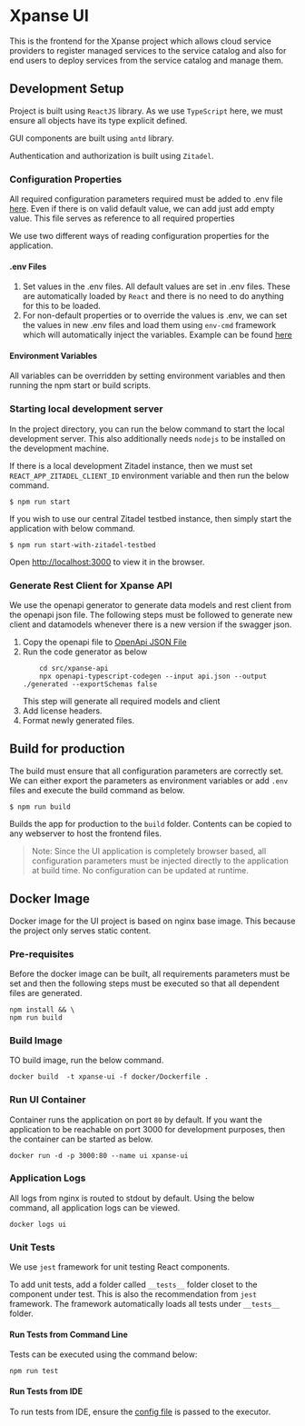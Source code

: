 # Xpanse UI

This is the frontend for the Xpanse project which allows cloud service providers to register managed services to the
service catalog and also for end users to deploy services from the service catalog and manage them.

## Development Setup

Project is built using `ReactJS` library. As we use `TypeScript` here, we must ensure all objects have its type explicit
defined.

GUI components are built using `antd` library.

Authentication and authorization is built using `Zitadel`.

### Configuration Properties

All required configuration parameters required must be added to .env file [here](.env). Even if there is on valid
default value, we can add just add empty value. This file serves as reference to all required properties

We use two different ways of reading configuration properties for the application.

#### .env Files

1. Set values in the .env files. All default values are set in .env files. These are automatically loaded by `React` and
   there is no need to do anything for this to be loaded.
2. For non-default properties or to override the values is .env, we can set the values in new .env files and load them
   using `env-cmd` framework which will automatically inject the variables. Example can be
   found [here](package.json#L20)

#### Environment Variables

All variables can be overridden by setting environment variables and then running the npm start or build scripts.

### Starting local development server

In the project directory, you can run the below command to start the local development server. This also additionally
needs `nodejs` to be installed on the development machine.

If there is a local development Zitadel instance, then we must set `REACT_APP_ZITADEL_CLIENT_ID` environment variable
and then run the below command.

```shell
$ npm run start
```

If you wish to use our central Zitadel testbed instance, then simply start the application with below command.

```shell
$ npm run start-with-zitadel-testbed
```

Open [http://localhost:3000](http://localhost:3000) to view it in the browser.

### Generate Rest Client for Xpanse API

We use the openapi generator to generate data models and rest client from the openapi json file.
The following steps must be followed to generate new client and datamodels whenever there is a new version if the
swagger json.

1. Copy the openapi file to [OpenApi JSON File](src/xpanse-api/api.json)
2. Run the code generator as below
    ```shell
        cd src/xpanse-api
        npx openapi-typescript-codegen --input api.json --output ./generated --exportSchemas false
    ```
    This step will generate all required models and client
3. Add license headers.
4. Format newly generated files.

## Build for production

The build must ensure that all configuration parameters are correctly set. We can either export the parameters as
environment variables or add `.env` files and execute the build command as below.

```shell
$ npm run build
```

Builds the app for production to the `build` folder. Contents can be copied to any webserver to host the frontend files.

> Note: Since the UI application is completely browser based, all configuration parameters must be injected directly to
> the application at build time. No configuration can be updated at runtime.

## Docker Image

Docker image for the UI project is based on nginx base image. This because the project only serves static content.

### Pre-requisites

Before the docker image can be built, all requirements parameters must be set and then the following steps must be executed so that all dependent files are generated.

```shell
npm install && \
npm run build
```

### Build Image

TO build image, run the below command.

```shell
docker build  -t xpanse-ui -f docker/Dockerfile .
```

### Run UI Container

Container runs the application on port `80` by default. If you want the application to be reachable on port 3000 for
development purposes, then the container can be started as below.

```shell
docker run -d -p 3000:80 --name ui xpanse-ui
```

### Application Logs

All logs from nginx is routed to stdout by default. Using the below command, all application logs can be viewed.

```shell
docker logs ui
```

### Unit Tests

We use `jest` framework for unit testing React components.

To add unit tests, add a folder called `__tests__` folder closet to the component under test. This is also the
recommendation from `jest` framework. The framework automatically loads all tests under `__tests__` folder.

#### Run Tests from Command Line

Tests can be executed using the command below:

```shell
npm run test
```

#### Run Tests from IDE

To run tests from IDE, ensure the [config file](jest.config.json) is passed to the executor.
